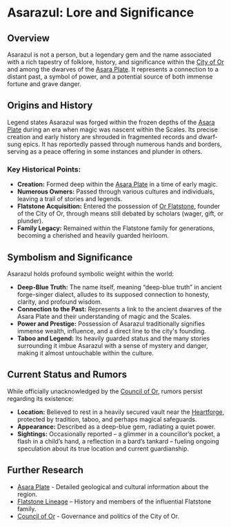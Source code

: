 # Asarazul: Lore and Significance

## Overview

Asarazul is not a person, but a legendary gem and the name associated with a rich tapestry of folklore, history, and significance within the [City of Or](/geography/settlement/city/city-of-or.md) and among the dwarves of the [Asara Plate](/geography/landmark/scale/asara-plate.md). It represents a connection to a distant past, a symbol of power, and a potential source of both immense fortune and grave danger.

## Origins and History

Legend states Asarazul was forged within the frozen depths of the [Asara Plate](/geography/landmark/scale/asara-plate.md) during an era when magic was nascent within the Scales. Its precise creation and early history are shrouded in fragmented records and dwarf-sung epics. It has reportedly passed through numerous hands and borders, serving as a peace offering in some instances and plunder in others.

### Key Historical Points:

*   **Creation:** Formed deep within the [Asara Plate](/geography/landmark/scale/asara-plate.md) in a time of early magic.
*   **Numerous Owners:** Passed through various cultures and individuals, leaving a trail of stories and legends.
*   **Flatstone Acquisition:** Entered the possession of [Or Flatstone](/geography/settlement/city/city-of-or/local/or-flatstone.md), founder of the City of Or, through means still debated by scholars (wager, gift, or plunder).
*   **Family Legacy:** Remained within the Flatstone family for generations, becoming a cherished and heavily guarded heirloom.

## Symbolism and Significance

Asarazul holds profound symbolic weight within the world:

*   **Deep-Blue Truth:** The name itself, meaning “deep-blue truth” in ancient forge-singer dialect, alludes to its supposed connection to honesty, clarity, and profound wisdom.
*   **Connection to the Past:** Represents a link to the ancient dwarves of the Asara Plate and their understanding of magic and the Scales.
*   **Power and Prestige:** Possession of Asarazul traditionally signifies immense wealth, influence, and a direct line to the city's founding.
*   **Taboo and Legend:** Its heavily guarded status and the many stories surrounding it imbue Asarazul with a sense of mystery and danger, making it almost untouchable within the culture.

## Current Status and Rumors

While officially unacknowledged by the [Council of Or](/geography/settlement/city/city-of-or/council-of-or.md), rumors persist regarding its existence:

*   **Location:** Believed to rest in a heavily secured vault near the [Heartforge](/geography/settlement/city/city-of-or/heartforge.md), protected by tradition, taboo, and perhaps magical safeguards.
*   **Appearance:** Described as a deep-blue gem, radiating a quiet power.
*   **Sightings:** Occasionally reported – a glimmer in a councillor’s pocket, a flash in a child’s hand, a reflection in a bard’s tankard – fueling ongoing speculation about its true location and current guardianship.

## Further Research

*   [Asara Plate](/geography/landmark/scale/asara-plate.md) - Detailed geological and cultural information about the region.
*   [Flatstone Lineage](/geography/settlement/city/city-of-or/local/or-flatstone.md) – History and members of the influential Flatstone family.
*   [Council of Or](/geography/settlement/city/city-of-or/council-of-or.md) - Governance and politics of the City of Or.
